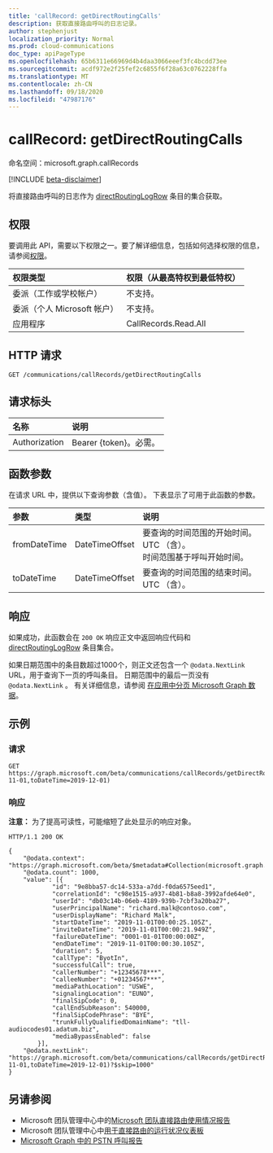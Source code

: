 ```yaml
---
title: 'callRecord: getDirectRoutingCalls'
description: 获取直接路由呼叫的日志记录。
author: stephenjust
localization_priority: Normal
ms.prod: cloud-communications
doc_type: apiPageType
ms.openlocfilehash: 65b6311e66969d4b4daa3066eeef3fc4bcdd73ee
ms.sourcegitcommit: acdf972e2f25fef2c6855f6f28a63c0762228ffa
ms.translationtype: MT
ms.contentlocale: zh-CN
ms.lasthandoff: 09/18/2020
ms.locfileid: "47987176"
---
```

# <a name="callrecord-getdirectroutingcalls"></a>callRecord: getDirectRoutingCalls

命名空间：microsoft.graph.callRecords

[!INCLUDE [beta-disclaimer](../../includes/beta-disclaimer.md)]

将直接路由呼叫的日志作为 [directRoutingLogRow](../resources/callrecords-directroutinglogrow.md) 条目的集合获取。

## <a name="permissions"></a>权限

要调用此 API，需要以下权限之一。要了解详细信息，包括如何选择权限的信息，请参阅[权限](/graph/permissions-reference)。

|权限类型|权限（从最高特权到最低特权）|
|:---------------------------------------|:--------------------------------------------|
| 委派（工作或学校帐户）     | 不支持。 |
| 委派（个人 Microsoft 帐户） | 不支持。 |
| 应用程序                            | CallRecords.Read.All |

## <a name="http-request"></a>HTTP 请求

<!-- {
  "blockType": "ignored"
}
-->

``` http
GET /communications/callRecords/getDirectRoutingCalls
```

## <a name="request-headers"></a>请求标头

|名称|说明|
|:---|:---|
|Authorization|Bearer {token}。必需。|

## <a name="function-parameters"></a>函数参数

在请求 URL 中，提供以下查询参数（含值）。
下表显示了可用于此函数的参数。

|参数|类型|说明|
|:---|:---|:---|
|fromDateTime|DateTimeOffset|要查询的时间范围的开始时间。 UTC （含）。<br/>时间范围基于呼叫开始时间。|
|toDateTime|DateTimeOffset|要查询的时间范围的结束时间。 UTC （含）。|

## <a name="response"></a>响应

如果成功，此函数会在 `200 OK` 响应正文中返回响应代码和 [directRoutingLogRow](../resources/callrecords-directroutinglogrow.md) 条目集合。
  
如果日期范围中的条目数超过1000个，则正文还包含一个 `@odata.NextLink` URL，用于查询下一页的呼叫条目。 日期范围中的最后一页没有 `@odata.NextLink` 。 有关详细信息，请参阅 [在应用中分页 Microsoft Graph 数据](/graph/paging)。

## <a name="examples"></a>示例

### <a name="request"></a>请求

<!-- {
  "blockType": "ignored",
  "name": "callrecord_getdirectroutingcalls"
}
-->

``` http
GET https://graph.microsoft.com/beta/communications/callRecords/getDirectRoutingCalls(fromDateTime=2019-11-01,toDateTime=2019-12-01)
```

### <a name="response"></a>响应

**注意：** 为了提高可读性，可能缩短了此处显示的响应对象。
<!-- {
  "blockType": "ignored",
  "truncated": true,
  "@odata.type": "microsoft.graph.callRecords.directRoutingLogRow",
  "isCollection": true
} 
-->

``` http
HTTP/1.1 200 OK

{
    "@odata.context": "https://graph.microsoft.com/beta/$metadata#Collection(microsoft.graph.callRecords.directRoutingLogRow)",
    "@odata.count": 1000,
    "value": [{
            "id": "9e8bba57-dc14-533a-a7dd-f0da6575eed1",
            "correlationId": "c98e1515-a937-4b81-b8a8-3992afde64e0",
            "userId": "db03c14b-06eb-4189-939b-7cbf3a20ba27",
            "userPrincipalName": "richard.malk@contoso.com",
            "userDisplayName": "Richard Malk",
            "startDateTime": "2019-11-01T00:00:25.105Z",
            "inviteDateTime": "2019-11-01T00:00:21.949Z",
            "failureDateTime": "0001-01-01T00:00:00Z",
            "endDateTime": "2019-11-01T00:00:30.105Z",
            "duration": 5,
            "callType": "ByotIn",
            "successfulCall": true,
            "callerNumber": "+12345678***",
            "calleeNumber": "+01234567***",
            "mediaPathLocation": "USWE",
            "signalingLocation": "EUNO",
            "finalSipCode": 0,
            "callEndSubReason": 540000,
            "finalSipCodePhrase": "BYE",
            "trunkFullyQualifiedDomainName": "tll-audiocodes01.adatum.biz",
            "mediaBypassEnabled": false
        }],
    "@odata.nextLink": "https://graph.microsoft.com/beta/communications/callRecords/getDirectRoutingCalls(fromDateTime=2019-11-01,toDateTime=2019-12-01)?$skip=1000"
}
```

## <a name="see-also"></a>另请参阅

* Microsoft 团队管理中心中的[Microsoft 团队直接路由使用情况报告](https://docs.microsoft.com/microsoftteams/teams-analytics-and-reports/pstn-usage-report#direct-routing)
* Microsoft 团队管理中心中[用于直接路由的运行状况仪表板](https://docs.microsoft.com/MicrosoftTeams/direct-routing-health-dashboard)
* [Microsoft Graph 中的 PSTN 呼叫报告](callrecords-callrecord-getpstncalls.md)


